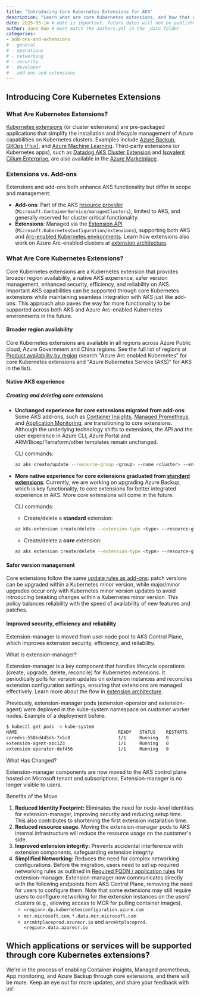 ```yaml
---
title: "Introducing Core Kubernetes Extensions for AKS"
description: "Learn what are core Kubernetes extensions, and how that extends functionality of your AKS clusters"
date: 2025-05-14 # date is important. future dates will not be published
author: Jane Guo # must match the authors.yml in the _data folder
categories: 
- add-ons-and-extensions
# - general
# - operations
# - networking
# - security
# - developer
# - add-ons-and-extensions
---
```


## Introducing Core Kubernetes Extensions

### What Are Kubernetes Extensions?

[Kubernetes extensions](https://learn.microsoft.com/azure/aks/cluster-extensions?tabs=azure-cli) (or cluster extensions) are pre-packaged applications that simplify the installation and lifecycle management of Azure capabilities on Kubernetes clusters. Examples include [Azure Backup](https://learn.microsoft.com/azure/backup/azure-kubernetes-service-backup-overview), [GitOps (Flux)](https://learn.microsoft.com/azure/azure-arc/kubernetes/conceptual-gitops-flux2), and [Azure Machine Learning](https://learn.microsoft.com/azure/machine-learning/how-to-attach-kubernetes-anywhere?view=azureml-api-2). Third-party extensions (or Kubernetes apps), such as [Datadog AKS Cluster Extension](https://azuremarketplace.microsoft.com/marketplace/apps/datadog1591740804488.dd_aks_extension?tab=Overview) and [Isovalent Cilium Enterprise](https://azuremarketplace.microsoft.com/marketplace/apps/isovalentinc1662143158090.isovalent-cilium-enterprise?tab=Overview), are also available in the [Azure Marketplace](https://azuremarketplace.microsoft.com).

### Extensions vs. Add-ons

Extensions and add-ons both enhance AKS functionality but differ in scope and management:

- **Add-ons**: Part of the AKS [resource provider](https://learn.microsoft.com/azure/azure-resource-manager/management/resource-providers-and-types) (`Microsoft.ContainerService/managedClusters`), limited to AKS, and generally reserved for cluster critical functionality.
- **Extensions**: Managed via the [Extension API](https://learn.microsoft.com/rest/api/kubernetesconfiguration/extensions/extensions?view=rest-kubernetesconfiguration-extensions-2024-11-01) (`Microsoft.KubernetesConfiguration/extensions`), supporting both AKS and [Arc-enabled Kubernetes environments](https://learn.microsoft.com/en-us/azure/azure-arc/kubernetes/overview). Learn how extensions also work on Azure Arc-enabled clusters at [extension architecture](https://learn.microsoft.com/azure/azure-arc/kubernetes/conceptual-extensions#architecture).

### What Are Core Kubernetes Extensions?

Core Kubernetes extensions are a Kubernetes extension that provides broader region availability, a native AKS experience, safer version management, enhanced security, efficiency, and reliability on AKS. Important AKS capabilities can be supported through core Kubernetes extensions while maintaining seamless integration with AKS just like add-ons. This approach also paves the way for more functionality to be supported across both AKS and Azure Arc-enabled Kubernetes environments in the future. 

#### Broader region availability
Core Kubernetes extensions are available in all regions across Azure Public cloud, Azure Government and China regions. See the full list of regions at [Product availability by region](https://azure.microsoft.com/explore/global-infrastructure/products-by-region/table) (search "Azure Arc enabled Kubernetes" for core Kubernetes extensions and "Azure Kubernetes Service (AKS)" for AKS in the list).

#### Native AKS experience
##### Creating and deleting core extensions
* **Unchanged experience for core extensions migrated from add-ons**: Some AKS add-ons, such as [Container Insights](https://learn.microsoft.com/azure/azure-monitor/containers/container-insights-overview), [Managed Prometheus](https://learn.microsoft.com/azure/azure-monitor/metrics/prometheus-metrics-overview), and [Application Monitoring](https://learn.microsoft.com/azure/azure-monitor/app/kubernetes-codeless), are transitioning to core extensions. Although the underlying technology shifts to extensions, the API and the user experience in Azure CLI, Azure Portal and ARM/Bicep/Terraform/other templates remain unchanged.

    CLI commands:

    ```bash
    az aks create/update --resource-group <group> --name <cluster> --enable/disable-<add-on>
    ```
* **More native experience for core extensions graduated from [standard extensions](https://learn.microsoft.com/azure/aks/cluster-extensions#currently-available-extensions)**: Currently, we are working on upgrading Azure Backup, which is key functionality, to core extensions for better integrated experience in AKS. More core extensions will come in the future.

    CLI commands:
    * Create/delete a **standard** extension:
    ```bash
    az k8s-extension create/delete --extension-type <type> --resource-group <group> --cluster-name <name> --cluster-type <clusterType> --name <extension name>
    ```
    * Create/delete a **core** extension:
    ```bash
    az aks extension create/delete --extension-type <type> --resource-group <group> --cluster-name <name> --name <core extension name>
    ```

#### Safer version management
Core extensions follow the same [update rules as add-ons](https://learn.microsoft.com/azure/aks/integrations#add-ons): patch versions can be upgraded within a Kubernetes minor version, while major/minor upgrades occur only with Kubernetes minor version updates to avoid introducing breaking changes within a Kubernetes minor version. This policy balances reliability with the speed of availability of new features and patches.

#### Improved security, efficiency and reliability

Extension-manager is moved from user node pool to AKS Control Plane, which improves extension security, efficiency, and reliability.

What Is extension-manager?

Extension-manager is a key component that handles lifecycle operations (create, upgrade, delete, reconcile) for Kubernetes extensions. It periodically polls for version updates on extension instances and reconciles extension configuration settings, ensuring that extensions are managed effectively. Learn more about the flow in [extension architecture](https://learn.microsoft.com/azure/azure-arc/kubernetes/conceptual-extensions#architecture). 

Previously, extension-manager pods (extension-operator and extension-agent) were deployed in the kube-system namespace on customer worker nodes. Example of a deployment before:
```bash
$ kubectl get pods -n kube-system
NAME                                      READY   STATUS    RESTARTS   AGE
coredns-558bd4d5db-7x5c8                  1/1     Running   0          5d
extension-agent-abc123                    1/1     Running   0          3d
extension-operator-def456                 1/1     Running   0          3d
```

What Has Changed?

Extension-manager components are now moved to the AKS control plane hosted on Microsoft tenant and subscriptions. Extension-manager is no longer visible to users.

Benefits of the Move
1. **Reduced Identity Footprint:** Eliminates the need for node-level identities for extension-manager, improving security and reducing setup time. This also contributes to shortening the first extension installation time.
1. **Reduced resource usage**. Moving the extension-manager pods to AKS internal infrastructure will reduce the resource usage on the customer's side.
1. **Improved extension integrity:** Prevents accidental interference with extension components, safeguarding extension integrity.
1. **Simplified Networking:** Reduces the need for complex networking configurations. Before the migration, users need to set up required networking rules as outlined in [Required FQDN / application rules](https://learn.microsoft.com/en-us/azure/aks/outbound-rules-control-egress#required-fqdn--application-rules-5) for extension-manager. Extension-manager now communicates directly with the following endpoints from AKS Control Plane, removing the need for users to configure them. Note that some extensions may still require users to configure networking for the extension instances on the users' clusters (e.g., allowing access to MCR for pulling container images).
    * `<region>.dp.kubernetesconfiguration.azure.com`
    * `mcr.microsoft.com`, `*.data.mcr.microsoft.com`
    * `arcmktplaceprod.azurecr.io` and `arcmktplaceprod.<region>.data.azurecr.io`

## Which applications or services will be supported through core Kubernetes extensions?
We're in the process of enabling Container insights, Managed prometheus, App monitoring, and Azure Backup through core extensions, and there will be more. Keep an eye out for more updates, and share your feedback with us!

